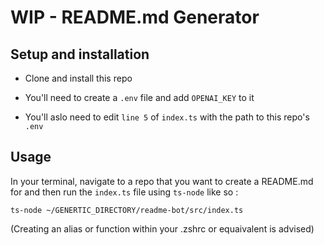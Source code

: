 # WIP - README.md Generator

## Setup and installation

-   Clone and install this repo

-   You'll need to create a `.env` file and add `OPENAI_KEY` to it

-   You'll aslo need to edit `line 5` of `index.ts` with the path to this repo's `.env`

## Usage

In your terminal, navigate to a repo that you want to create a README.md for and then run the `index.ts` file using `ts-node` like so :

```
ts-node ~/GENERTIC_DIRECTORY/readme-bot/src/index.ts
```

(Creating an alias or function within your .zshrc or equaivalent is advised)
